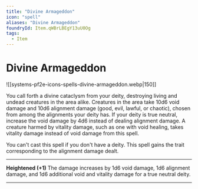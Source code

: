 ```yaml
---
title: "Divine Armageddon"
icon: "spell"
aliases: "Divine Armageddon"
foundryId: Item.qWBrLBEgY13uU0Og
tags:
  - Item
---
```


# Divine Armageddon
![[systems-pf2e-icons-spells-divine-armageddon.webp|150]]

You call forth a divine cataclysm from your deity, destroying living and undead creatures in the area alike. Creatures in the area take 10d6 void damage and 10d6 alignment damage (good, evil, lawful, or chaotic), chosen from among the alignments your deity has. If your deity is true neutral, increase the void damage by 4d6 instead of dealing alignment damage. A creature harmed by vitality damage, such as one with void healing, takes vitality damage instead of void damage from this spell.

You can't cast this spell if you don't have a deity. This spell gains the trait corresponding to the alignment damage dealt.

* * *

**Heightened (+1)** The damage increases by 1d6 void damage, 1d6 alignment damage, and 1d6 additional void and vitality damage for a true neutral deity.

* * *
